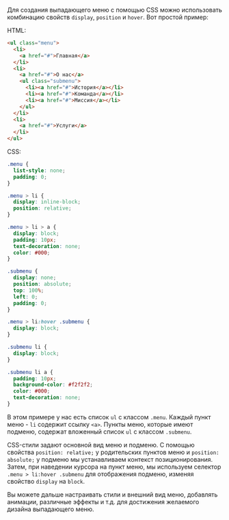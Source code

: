 Для создания выпадающего меню с помощью CSS можно использовать комбинацию свойств `display`, `position` и `hover`. Вот простой пример:

HTML:
```html
<ul class="menu">
  <li>
    <a href="#">Главная</a>
  </li>
  <li>
    <a href="#">О нас</a>
    <ul class="submenu">
      <li><a href="#">История</a></li>
      <li><a href="#">Команда</a></li>
      <li><a href="#">Миссия</a></li>
    </ul>
  </li>
  <li>
    <a href="#">Услуги</a>
  </li>
</ul>
```

CSS:
```css
.menu {
  list-style: none;
  padding: 0;
}

.menu > li {
  display: inline-block;
  position: relative;
}

.menu > li > a {
  display: block;
  padding: 10px;
  text-decoration: none;
  color: #000;
}

.submenu {
  display: none;
  position: absolute;
  top: 100%;
  left: 0;
  padding: 0;
}

.menu > li:hover .submenu {
  display: block;
}

.submenu li {
  display: block;
}

.submenu li a {
  padding: 10px;
  background-color: #f2f2f2;
  color: #000;
  text-decoration: none;
}
```

В этом примере у нас есть список `ul` с классом `.menu`. Каждый пункт меню - `li` содержит ссылку `<a>`. Пункты меню, которые имеют подменю, содержат вложенный список `ul` с классом `.submenu`.

CSS-стили задают основной вид меню и подменю. С помощью свойства `position: relative;` у родительских пунктов меню и `position: absolute;` у подменю мы устанавливаем контекст позиционирования. Затем, при наведении курсора на пункт меню, мы используем селектор `.menu > li:hover .submenu` для отображения подменю, изменяя свойство `display` на `block`.

Вы можете дальше настраивать стили и внешний вид меню, добавлять анимации, различные эффекты и т.д. для достижения желаемого дизайна выпадающего меню.